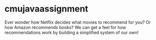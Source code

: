 # cmujavaassignment
Ever wonder how Netflix decides what movies to recommend for you? Or how Amazon recommends books? We can get a feel for how recommendations work by building a simplified system of our own!
